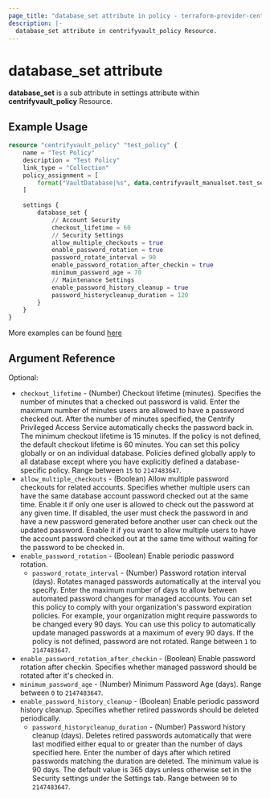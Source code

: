 ```yaml
---
page_title: "database_set attribute in policy - terraform-provider-centrifyvault"
description: |-
  database_set attribute in centrifyvault_policy Resource.
---
```


# database_set attribute

**database_set** is a sub attribute in settings attribute within **centrifyvault_policy** Resource.

## Example Usage

```terraform
resource "centrifyvault_policy" "test_policy" {
    name = "Test Policy"
    description = "Test Policy"
    link_type = "Collection"
    policy_assignment = [
        format("VaultDatabase|%s", data.centrifyvault_manualset.test_set.id),
    ]
    
    settings {
        database_set {
            // Account Security
            checkout_lifetime = 60
            // Security Settings
            allow_multiple_checkouts = true
            enable_password_rotation = true
            password_rotate_interval = 90
            enable_password_rotation_after_checkin = true
            minimum_password_age = 70
            // Maintenance Settings
            enable_password_history_cleanup = true
            password_historycleanup_duration = 120
        }
    }
}
```

More examples can be found [here](../../../examples/centrifyvault_policy/database_set.tf)

## Argument Reference

Optional:

- `checkout_lifetime` - (Number) Checkout lifetime (minutes). Specifies the number of minutes that a checked out password is valid. Enter the maximum number of minutes users are allowed to have a password checked out. After the number of minutes specified, the Centrify Privileged Access Service automatically checks the password back in. The minimum checkout lifetime is 15 minutes. If the policy is not defined, the default checkout lifetime is 60 minutes. You can set this policy globally or on an individual database. Policies defined globally apply to all database except where you have explicitly defined a database-specific policy. Range between `15` to `2147483647`.
- `allow_multiple_checkouts` - (Boolean) Allow multiple password checkouts for related accounts. Specifies whether multiple users can have the same database account password checked out at the same time. Enable it if only one user is allowed to check out the password at any given time. If disabled, the user must check the password in and have a new password generated before another user can check out the updated password. Enable it if you want to allow multiple users to have the account password checked out at the same time without waiting for the password to be checked in.
- `enable_password_rotation` - (Boolean) Enable periodic password rotation.
  - `password_rotate_interval` - (Number) Password rotation interval (days). Rotates managed passwords automatically at the interval you specify. Enter the maximum number of days to allow between automated password changes for managed accounts. You can set this policy to comply with your organization's password expiration policies. For example, your organization might require passwords to be changed every 90 days. You can use this policy to automatically update managed passwords at a maximum of every 90 days. If the policy is not defined, password are not rotated. Range between `1` to `2147483647`.
- `enable_password_rotation_after_checkin` - (Boolean) Enable password rotation after checkin. Specifies whether managed password should be rotated after it's checked in.
- `minimum_password_age` - (Number) Minimum Password Age (days). Range between `0` to `2147483647`.
- `enable_password_history_cleanup` - (Boolean) Enable periodic password history cleanup. Specifies whether retired passwords should be deleted periodically.
  - `password_historycleanup_duration` - (Number) Password history cleanup (days). Deletes retired passwords automatically that were last modified either equal to or greater than the number of days specified here. Enter the number of days after which retired passwords matching the duration are deleted. The minimum value is 90 days. The default value is 365 days unless otherwise set in the Security settings under the Settings tab. Range between `90` to `2147483647`.
